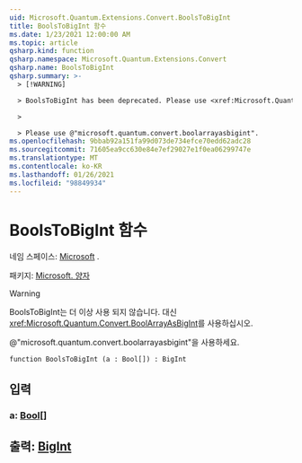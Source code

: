 ```yaml
---
uid: Microsoft.Quantum.Extensions.Convert.BoolsToBigInt
title: BoolsToBigInt 함수
ms.date: 1/23/2021 12:00:00 AM
ms.topic: article
qsharp.kind: function
qsharp.namespace: Microsoft.Quantum.Extensions.Convert
qsharp.name: BoolsToBigInt
qsharp.summary: >-
  > [!WARNING]

  > BoolsToBigInt has been deprecated. Please use <xref:Microsoft.Quantum.Convert.BoolArrayAsBigInt> instead.

  >

  > Please use @"microsoft.quantum.convert.boolarrayasbigint".
ms.openlocfilehash: 9bbab92a151fa99d073de734efce70edd62adc28
ms.sourcegitcommit: 71605ea9cc630e84e7ef29027e1f0ea06299747e
ms.translationtype: MT
ms.contentlocale: ko-KR
ms.lasthandoff: 01/26/2021
ms.locfileid: "98849934"
---
```

# <a name="boolstobigint-function"></a>BoolsToBigInt 함수

네임 스페이스: [Microsoft](xref:Microsoft.Quantum.Extensions.Convert) .

패키지: [Microsoft. 양자](https://nuget.org/packages/Microsoft.Quantum.QSharp.Core)


> [!WARNING]
> BoolsToBigInt는 더 이상 사용 되지 않습니다. 대신 <xref:Microsoft.Quantum.Convert.BoolArrayAsBigInt>를 사용하십시오.
>
> @"microsoft.quantum.convert.boolarrayasbigint"을 사용하세요.



```qsharp
function BoolsToBigInt (a : Bool[]) : BigInt
```


## <a name="input"></a>입력

### <a name="a--bool"></a>a: [Bool](xref:microsoft.quantum.lang-ref.bool)[]





## <a name="output--bigint"></a>출력: [BigInt](xref:microsoft.quantum.lang-ref.bigint)

